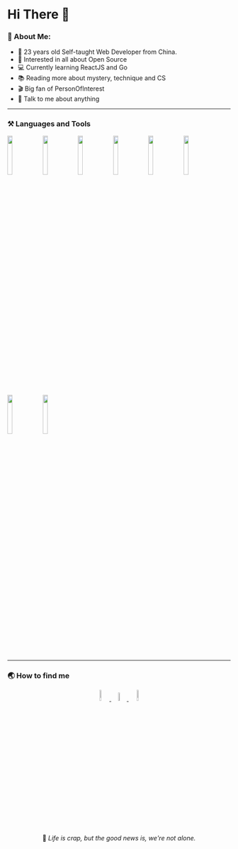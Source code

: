 # Hi There 👋

<!-- --- -->
<!-- <img align="right" width="40%" alt="GIF" src="https://raw.githubusercontent.com/haoruilee/haoruilee/master/pic/pusheencode.gif" /> -->

### 🔺 About Me:

- 🧐 23 years old Self-taught Web Developer from China.
- 🌱 Interested in all about Open Source
- 💻 Currently learning ReactJS and Go
- 📚 Reading more about mystery, technique and CS
- 🎬 Big fan of PersonOfInterest
- 💬 Talk to me about anything
---

### ⚒ Languages and Tools
<code><img width="15%" src="https://www.vectorlogo.zone/logos/javascript/javascript-horizontal.svg"></code>
<code><img width="15%" src="https://blog.amio.io/content/images/2018/06/vue.png"></code>
<code><img width="15%" src="https://www.vectorlogo.zone/logos/w3_html5/w3_html5-ar21.svg"></code>
<code><img width="15%" src="https://www.vectorlogo.zone/logos/nodejs/nodejs-horizontal.svg"></code>
<code><img width="15%" src="https://www.vectorlogo.zone/logos/typescriptlang/typescriptlang-ar21.svg"></code>
<code><img width="15%" src="https://www.vectorlogo.zone/logos/sass-lang/sass-lang-ar21.svg"></code>
<code><img width="15%" src="https://www.vectorlogo.zone/logos/mysql/mysql-horizontal.svg"></code>
<code><img width="15%" src="https://www.vectorlogo.zone/logos/git-scm/git-scm-ar21.svg"></code>



--- 
### 🌏 How to find me

</p>
<p align="center">
<a href="https://twitter.com/Tubring25">
<img width="8%" src="https://img.shields.io/badge/-Twitter-1ca0f1?style=flat-square&labelColor=1ca0f1&logo=twitter&logoColor=white">
</a>
<a href="mailto:tubring25@gmail.com">
<img width="7%" src="https://img.shields.io/badge/-Gmail-c14438?style=flat-square&logo=Gmail&logoColor=white">
</a>
<a href="https://github.com/Tubring25">
<img width="8%" src="https://img.shields.io/badge/-GitHub-111111?style=flat-square&logo=GitHub&logoColor=white">
</a>
</p>
<p align="center">
💬  <i>Life is crap, but the good news is, we're not alone.</i>
</p>